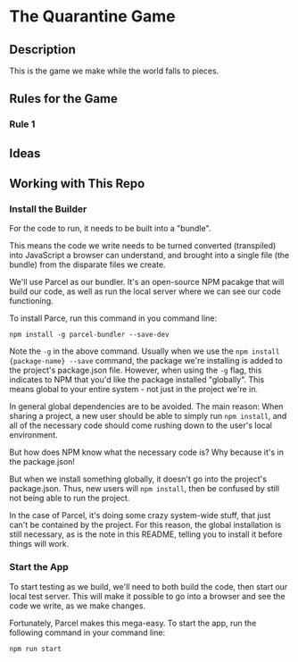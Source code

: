 # The Quarantine Game

## Description

This is the game we make while the world falls to pieces.

## Rules for the Game

### Rule 1


## Ideas


## Working with This Repo

### Install the Builder
For the code to run, it needs to be built into a "bundle".

This means the code we write needs to be turned converted (transpiled) into JavaScript a browser can understand, and brought into a single file (the bundle) from the disparate files we create.

We'll use Parcel as our bundler.  It's an open-source NPM pacakge that will build our code, as well as run the local server where we can see our code functioning.

To install Parce, run this command in you command line:
```base
npm install -g parcel-bundler --save-dev
```

Note the `-g` in the above command.  Usually when we use the `npm install {package-name} --save` command, the package we're installing is added to the project's package.json file.  However, when using the `-g` flag, this indicates to NPM that you'd like the package installed "globally".  This means global to your entire system - not just in the project we're in.

In general global dependencies are to be avoided.  The main reason: When sharing a project, a new user should be able to simply run `npm install`, and all of the necessary code should come rushing down to the user's local environment.

But how does NPM know what the necessary code is?  Why because it's in the package.json!

But when we install something globally, it doesn't go into the project's package.json.  Thus, new users will `npm install`, then be confused by still not being able to run the project.

In the case of Parcel, it's doing some crazy system-wide stuff, that just can't be contained by the project.  For this reason, the global installation is still necessary, as is the note in this README, telling you to install it before things will work.

### Start the App
To start testing as we build, we'll need to both build the code, then start our local test server.  This will make it possible to go into a browser and see the code we write, as we make changes.

Fortunately, Parcel makes this mega-easy.  To start the app, run the following command in your command line:
```bash
npm run start
```
